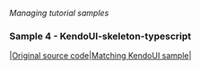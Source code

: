 
_Managing tutorial samples_
### Sample 4 - KendoUI-skeleton-typescript

|[Original source code](https://github.com/aurelia/skeleton-navigation/tree/master/skeleton-typescript)|[Matching KendoUI sample](https://github.com/aurelia-ui-toolkits/kendoui-tutorials-code/tree/master/skeleton-typescript)|


